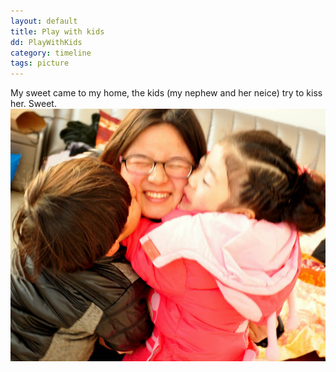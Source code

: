 ```yaml
---
layout: default
title: Play with kids
dd: PlayWithKids
category: timeline
tags: picture
---
```

<p>
My sweet came to my home, the kids (my nephew and her neice) try to kiss her. Sweet.
<img src="./img/post/three_kids_at_home.jpg"  alt="Down by the beach"/>
</p>
